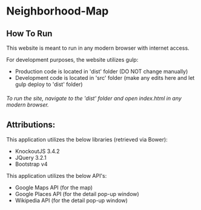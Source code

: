 # Neighborhood-Map

## How To Run

This website is meant to run in any modern browser with internet access.

For development purposes, the website utilizes gulp:

- Production code is located in 'dist' folder (DO NOT change manually)
- Development code is located in 'src' folder (make any edits here and let gulp deploy to 'dist' folder)

###### To run the site, navigate to the 'dist' folder and open index.html in any modern browser.

## Attributions:

This application utilizes the below libraries (retrieved via Bower):

- KnockoutJS 3.4.2
- JQuery 3.2.1
- Bootstrap v4

This application utilizes the below API's:

- Google Maps API (for the map)
- Google Places API (for the detail pop-up window)
- Wikipedia API (for the detail pop-up window)
